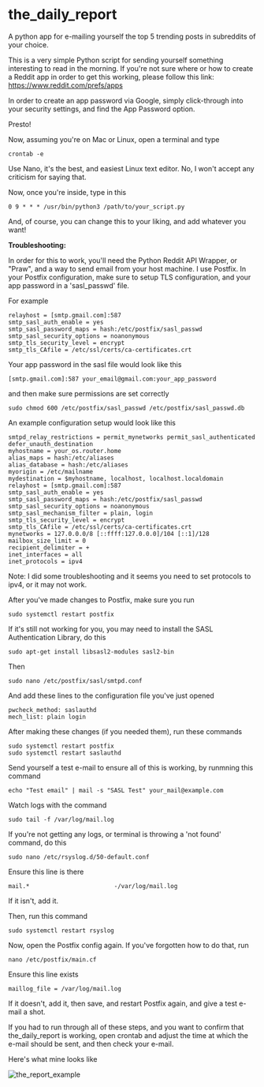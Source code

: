 # the_daily_report

A python app for e-mailing yourself the top 5 trending posts in subreddits of your choice.

This is a very simple Python script for sending yourself something interesting to read in the morning. If you're not sure where or how to create a Reddit app in order to get this working, please follow this link: https://www.reddit.com/prefs/apps

In order to create an app password via Google, simply click-through into your security settings, and find the App Password option.

Presto!

Now, assuming you're on Mac or Linux, open a terminal and type 

``` 
crontab -e
``` 

Use Nano, it's the best, and easiest Linux text editor. No, I won't accept any criticism for saying that.

Now, once you're inside, type in this

```
0 9 * * * /usr/bin/python3 /path/to/your_script.py
```

And, of course, you can change this to your liking, and add whatever you want!

**Troubleshooting:**

In order for this to work, you'll need the Python Reddit API Wrapper, or "Praw", and a way to send email from your host machine. I use Postfix. In your Postfix configuration, make sure to setup TLS configuration, and your app password in a 'sasl_passwd' file.

For example

```
relayhost = [smtp.gmail.com]:587
smtp_sasl_auth_enable = yes
smtp_sasl_password_maps = hash:/etc/postfix/sasl_passwd
smtp_sasl_security_options = noanonymous
smtp_tls_security_level = encrypt
smtp_tls_CAfile = /etc/ssl/certs/ca-certificates.crt
```
Your app password in the sasl file would look like this

```
[smtp.gmail.com]:587 your_email@gmail.com:your_app_password
```

and then make sure permissions are set correctly

```
sudo chmod 600 /etc/postfix/sasl_passwd /etc/postfix/sasl_passwd.db
```

An example configuration setup would look like this

```
smtpd_relay_restrictions = permit_mynetworks permit_sasl_authenticated defer_unauth_destination
myhostname = your_os.router.home
alias_maps = hash:/etc/aliases
alias_database = hash:/etc/aliases
myorigin = /etc/mailname
mydestination = $myhostname, localhost, localhost.localdomain
relayhost = [smtp.gmail.com]:587
smtp_sasl_auth_enable = yes
smtp_sasl_password_maps = hash:/etc/postfix/sasl_passwd
smtp_sasl_security_options = noanonymous
smtp_sasl_mechanism_filter = plain, login
smtp_tls_security_level = encrypt
smtp_tls_CAfile = /etc/ssl/certs/ca-certificates.crt
mynetworks = 127.0.0.0/8 [::ffff:127.0.0.0]/104 [::1]/128
mailbox_size_limit = 0
recipient_delimiter = +
inet_interfaces = all
inet_protocols = ipv4
```

Note: I did some troubleshooting and it seems you need to set protocols to ipv4, or it may not work.

After you've made changes to Postfix, make sure you run

```
sudo systemctl restart postfix
```

If it's still not working for you, you may need to install the SASL Authentication Library, do this

```
sudo apt-get install libsasl2-modules sasl2-bin
```

Then

```
sudo nano /etc/postfix/sasl/smtpd.conf
```

And add these lines to the configuration file you've just opened

```
pwcheck_method: saslauthd
mech_list: plain login
```

After making these changes (if you needed them), run these commands

```
sudo systemctl restart postfix
sudo systemctl restart saslauthd
```

Send yourself a test e-mail to ensure all of this is working, by runmning this command

```
echo "Test email" | mail -s "SASL Test" your_mail@example.com
```

Watch logs with the command

```
sudo tail -f /var/log/mail.log
```

If you're not getting any logs, or terminal is throwing a 'not found' command, do this

```
sudo nano /etc/rsyslog.d/50-default.conf
```

Ensure this line is there

```
mail.*                        -/var/log/mail.log
```

If it isn't, add it.

Then, run this command

```
sudo systemctl restart rsyslog
```

Now, open the Postfix config again. If you've forgotten how to do that, run

```
nano /etc/postfix/main.cf
```

Ensure this line exists

```
maillog_file = /var/log/mail.log
```

If it doesn't, add it, then save, and restart Postfix again, and give a test e-mail a shot.

If you had to run through all of these steps, and you want to confirm that the_daily_report is working, open crontab and adjust the time at which the e-mail should be sent, and then check your e-mail.

Here's what mine looks like

![the_report_example](https://github.com/user-attachments/assets/1c0b223a-ef3b-4dcb-9054-b40195610fd9)

